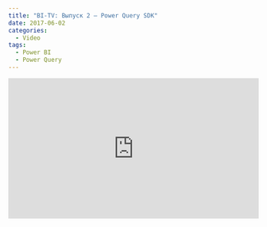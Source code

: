 ```yaml
---
title: "BI-TV: Выпуск 2 — Power Query SDK"
date: 2017-06-02
categories:
  - Video
tags:
  - Power BI
  - Power Query 
---
```

<style>.embed-container { position: relative; padding-bottom: 56.25%; height: 0; overflow: hidden; max-width: 100%; } .embed-container iframe, .embed-container object, .embed-container embed { position: absolute; top: 0; left: 0; width: 100%; height: 100%; }</style><div class='embed-container'><iframe src='https://www.youtube.com/embed/fCdy5xS-sRE' frameborder='0' allowfullscreen></iframe></div>

